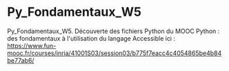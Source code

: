 # Py_Fondamentaux_W5
Py_Fondamentaux_W5.
Découverte des fichiers Python du MOOC
Python : des fondamentaux à l'utilisation du langage
Accessible ici :
https://www.fun-mooc.fr/courses/inria/41001S03/session03/b775f7eacc4c4054865be4b84be77ab6/


